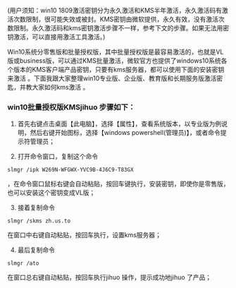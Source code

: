(用户须知：win10 1809激活密钥分为永久激活和KMS半年激活，永久激活码有激活次数限制，很可能失效或被封。KMS密钥由微软提供，永久有效，没有激活次数限制。永久激活码和kms密钥激活步骤不一样，参考下文的步骤。如果无法用密钥激活，可以直接用激活工具激活。)

Win10系统分零售版和批量授权版，其中批量授权版是最容易激活的，也就是VL版或business版，可以通过KMS批量激活，微软官方也提供了windows10系统各个版本的KMS客户端产品密钥，只要有kms服务器，都可以使用下面的安装密钥来激活 。下面我跟大家整理win10专业版、企业版、教育版和长期服务版激活密匙，并教大家如何kms激活 。

### win10批量授权版KMSjihuo 步骤如下：

1. 首先右键点击桌面【此电脑】，选择【属性】，查看系统版本，以专业版为例说明，然后右键开始图标，选择【windows powershell(管理员)】，或者命令提示符管理员；

2. 打开命令窗口，复制这个命令

```slmgr /ipk W269N-WFGWX-YVC9B-4J6C9-T83GX```

，在命令窗口鼠标右键会自动粘贴，按回车键执行，安装密钥，即使你是零售版，也可以安装这个密钥变成VL版； 

3. 接着复制命令

```slmgr /skms zh.us.to```

在窗口中右键自动粘贴，按回车执行，设置kms服务器；

4. 最后复制命令

```slmgr /ato```

在窗口总右键自动粘贴，按回车执行jihuo 操作，提示成功地jihuo 了产品；